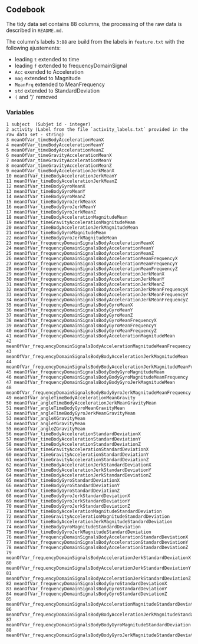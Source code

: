 ## Codebook 

The tidy data set contains 88 columns, the processing of the raw data is described in `README.md`.  

The column's labels `3:88` are build from the labels in `feature.txt` with the following ajustements:

* leading `t` extended to time  
* leading `f` extended to  frequencyDomainSignal  
* `Acc` exended to Acceleration
* `mag` extended to Magnitude  
* `MeanFrq` extended to MeanFrequency  
* `std` extended to StandardDeviation   
*  `(` and ')' removed  

### Variables
    1 subject  (Subjet id - integer)
    2 activity (Label from the file `activity_labels.txt` provided in the raw data set - string)
    3 meanOfVar_timeBodyAccelerationMeanX                                                  
    4 meanOfVar_timeBodyAccelerationMeanY                                                  
    5 meanOfVar_timeBodyAccelerationMeanZ                                                  
    6 meanOfVar_timeGravityAccelerationMeanX                                               
    7 meanOfVar_timeGravityAccelerationMeanY                                               
    8 meanOfVar_timeGravityAccelerationMeanZ                                               
    9 meanOfVar_timeBodyAccelerationJerkMeanX                                              
    10 meanOfVar_timeBodyAccelerationJerkMeanY                                              
    11 meanOfVar_timeBodyAccelerationJerkMeanZ                                              
    12 meanOfVar_timeBodyGyroMeanX                                                          
    13 meanOfVar_timeBodyGyroMeanY                                                          
    14 meanOfVar_timeBodyGyroMeanZ                                                          
    15 meanOfVar_timeBodyGyroJerkMeanX                                                      
    16 meanOfVar_timeBodyGyroJerkMeanY                                                      
    17 meanOfVar_timeBodyGyroJerkMeanZ                                                      
    18 meanOfVar_timeBodyAccelerationMagnitudeMean                                          
    19 meanOfVar_timeGravityAccelerationMagnitudeMean                                       
    20 meanOfVar_timeBodyAccelerationJerkMagnitudeMean                                      
    21 meanOfVar_timeBodyGyroMagnitudeMean                                                  
    22 meanOfVar_timeBodyGyroJerkMagnitudeMean                                              
    23 meanOfVar_frequencyDomainSignalsBodyAccelerationMeanX                                
    24 meanOfVar_frequencyDomainSignalsBodyAccelerationMeanY                                
    25 meanOfVar_frequencyDomainSignalsBodyAccelerationMeanZ                                
    26 meanOfVar_frequencyDomainSignalsBodyAccelerationMeanFrequencyX                       
    27 meanOfVar_frequencyDomainSignalsBodyAccelerationMeanFrequencyY                       
    28 meanOfVar_frequencyDomainSignalsBodyAccelerationMeanFrequencyZ                       
    29 meanOfVar_frequencyDomainSignalsBodyAccelerationJerkMeanX                            
    30 meanOfVar_frequencyDomainSignalsBodyAccelerationJerkMeanY                            
    31 meanOfVar_frequencyDomainSignalsBodyAccelerationJerkMeanZ                            
    32 meanOfVar_frequencyDomainSignalsBodyAccelerationJerkMeanFrequencyX                   
    33 meanOfVar_frequencyDomainSignalsBodyAccelerationJerkMeanFrequencyY                   
    34 meanOfVar_frequencyDomainSignalsBodyAccelerationJerkMeanFrequencyZ                   
    35 meanOfVar_frequencyDomainSignalsBodyGyroMeanX                                        
    36 meanOfVar_frequencyDomainSignalsBodyGyroMeanY                                        
    37 meanOfVar_frequencyDomainSignalsBodyGyroMeanZ                                        
    38 meanOfVar_frequencyDomainSignalsBodyGyroMeanFrequencyX                               
    39 meanOfVar_frequencyDomainSignalsBodyGyroMeanFrequencyY                               
    40 meanOfVar_frequencyDomainSignalsBodyGyroMeanFrequencyZ                               
    41 meanOfVar_frequencyDomainSignalsBodyAccelerationMagnitudeMean                        
    42 meanOfVar_frequencyDomainSignalsBodyAccelerationMagnitudeMeanFrequency               
    43 meanOfVar_frequencyDomainSignalsBodyBodyAccelerationJerkMagnitudeMean                
    44 meanOfVar_frequencyDomainSignalsBodyBodyAccelerationJerkMagnitudeMeanFrequency       
    45 meanOfVar_frequencyDomainSignalsBodyBodyGyroMagnitudeMean                            
    46 meanOfVar_frequencyDomainSignalsBodyBodyGyroMagnitudeMeanFrequency                   
    47 meanOfVar_frequencyDomainSignalsBodyBodyGyroJerkMagnitudeMean                        
    48 meanOfVar_frequencyDomainSignalsBodyBodyGyroJerkMagnitudeMeanFrequency               
    49 meanOfVar_angleTimeBodyAccelerationMeanGravity                                       
    50 meanOfVar_angleTimeBodyAccelerationJerkMeanGravityMean                               
    51 meanOfVar_angleTimeBodyGyroMeanGravityMean                                           
    52 meanOfVar_angleTimeBodyGyroJerkMeanGravityMean                                       
    53 meanOfVar_angleXGravityMean                                                          
    54 meanOfVar_angleYGravityMean                                                          
    55 meanOfVar_angleZGravityMean                                                          
    56 meanOfVar_timeBodyAccelerationStandardDeviationX                                     
    57 meanOfVar_timeBodyAccelerationStandardDeviationY                                     
    58 meanOfVar_timeBodyAccelerationStandardDeviationZ                                     
    59 meanOfVar_timeGravityAccelerationStandardDeviationX                                  
    60 meanOfVar_timeGravityAccelerationStandardDeviationY                                  
    61 meanOfVar_timeGravityAccelerationStandardDeviationZ                                  
    62 meanOfVar_timeBodyAccelerationJerkStandardDeviationX                                 
    63 meanOfVar_timeBodyAccelerationJerkStandardDeviationY                                 
    64 meanOfVar_timeBodyAccelerationJerkStandardDeviationZ                                 
    65 meanOfVar_timeBodyGyroStandardDeviationX                                             
    66 meanOfVar_timeBodyGyroStandardDeviationY                                             
    67 meanOfVar_timeBodyGyroStandardDeviationZ                                             
    68 meanOfVar_timeBodyGyroJerkStandardDeviationX                                         
    69 meanOfVar_timeBodyGyroJerkStandardDeviationY                                         
    70 meanOfVar_timeBodyGyroJerkStandardDeviationZ                                         
    71 meanOfVar_timeBodyAccelerationMagnitudeStandardDeviation                             
    72 meanOfVar_timeGravityAccelerationMagnitudeStandardDeviation                          
    73 meanOfVar_timeBodyAccelerationJerkMagnitudeStandardDeviation                         
    74 meanOfVar_timeBodyGyroMagnitudeStandardDeviation                                     
    75 meanOfVar_timeBodyGyroJerkMagnitudeStandardDeviation                                 
    76 meanOfVar_frequencyDomainSignalsBodyAccelerationStandardDeviationX                   
    77 meanOfVar_frequencyDomainSignalsBodyAccelerationStandardDeviationY                   
    78 meanOfVar_frequencyDomainSignalsBodyAccelerationStandardDeviationZ                   
    79 meanOfVar_frequencyDomainSignalsBodyAccelerationJerkStandardDeviationX               
    80 meanOfVar_frequencyDomainSignalsBodyAccelerationJerkStandardDeviationY               
    81 meanOfVar_frequencyDomainSignalsBodyAccelerationJerkStandardDeviationZ               
    82 meanOfVar_frequencyDomainSignalsBodyGyroStandardDeviationX                           
    83 meanOfVar_frequencyDomainSignalsBodyGyroStandardDeviationY                           
    84 meanOfVar_frequencyDomainSignalsBodyGyroStandardDeviationZ                           
    85 meanOfVar_frequencyDomainSignalsBodyAccelerationMagnitudeStandardDeviation           
    86 meanOfVar_frequencyDomainSignalsBodyBodyAccelerationJerkMagnitudeStandardDeviation   
    87 meanOfVar_frequencyDomainSignalsBodyBodyGyroMagnitudeStandardDeviation               
    88 meanOfVar_frequencyDomainSignalsBodyBodyGyroJerkMagnitudeStandardDeviation    

